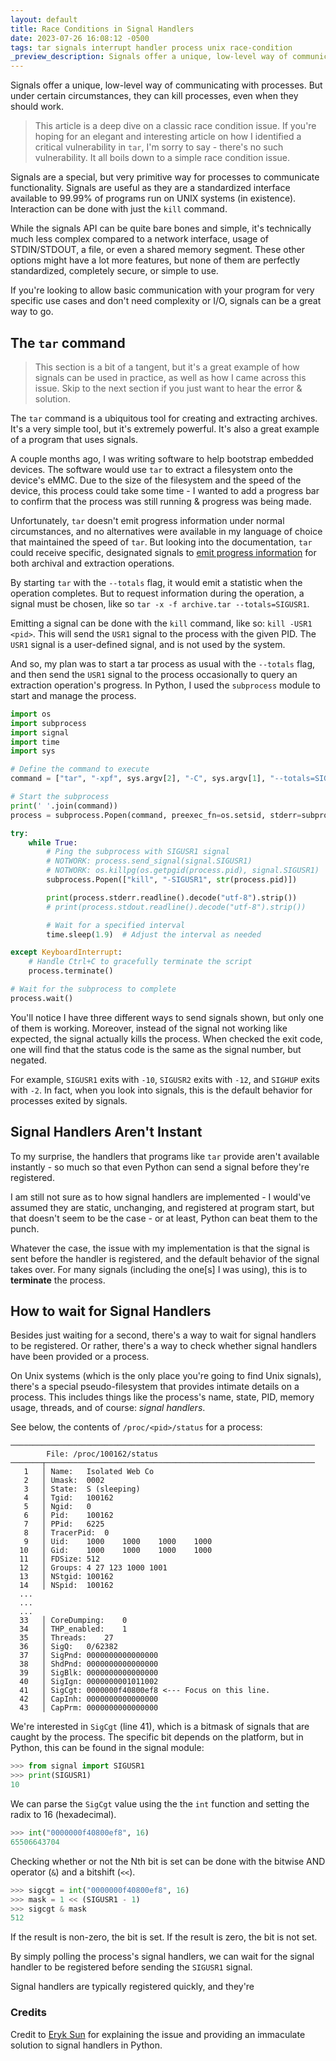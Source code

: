 ```yaml
---
layout: default
title: Race Conditions in Signal Handlers
date: 2023-07-26 16:08:12 -0500
tags: tar signals interrupt handler process unix race-condition
_preview_description: Signals offer a unique, low-level way of communicating with processes. But under certain circumstances, they can kill processes, even when they should work.
---
```


Signals offer a unique, low-level way of communicating with processes. But under certain circumstances, they can kill
processes, even when they should work.

> This article is a deep dive on a classic race condition issue. If you're hoping for an elegant and interesting article
> on how I identified a critical vulnerability in `tar`, I'm sorry to say - there's no such vulnerability.
> It all boils down to a simple race condition issue.

Signals are a special, but very primitive way for processes to communicate functionality. Signals are useful as they are
a standardized interface available to 99.99% of programs run on UNIX systems (in existence). Interaction can be done
with just the `kill` command.

While the signals API can be quite bare bones and simple, it's technically much less complex compared to a network
interface, usage of STDIN/STDOUT, a file, or even a shared memory segment. These other options might have a lot more
features,
but none of them are perfectly standardized, completely secure, or simple to use.

If you're looking to allow basic communication with your program for very specific use cases and don't need complexity
or I/O, signals can be a great way to go.

## The `tar` command

> This section is a bit of a tangent, but it's a great example of how signals can be used in practice, as well
> as how I came across this issue. Skip to the next section if you just want to hear the error & solution.

The `tar` command is a ubiquitous tool for creating and extracting archives. It's a very simple tool, but it's
extremely powerful. It's also a great example of a program that uses signals.

A couple months ago, I was writing software to help bootstrap embedded devices. The software would use `tar` to extract
a filesystem onto the device's eMMC. Due to the size of the filesystem and the speed of the device, this process could
take some time - I wanted to add a progress bar to confirm that the process was still running & progress was being made.

Unfortunately, `tar` doesn't emit progress information under normal circumstances, and no alternatives were available
in my language of choice that maintained the speed of `tar`. But looking into the documentation, `tar` could receive
specific, designated signals to [emit progress information][checking-tar-progress] for both archival and extraction
operations.

By starting `tar` with the `--totals` flag, it would emit a statistic when the operation completes. But to request
information during the operation, a signal must be chosen, like so `tar -x -f archive.tar --totals=SIGUSR1`.

Emitting a signal can be done with the `kill` command, like so: `kill -USR1 <pid>`. This will send the `USR1` signal
to the process with the given PID. The `USR1` signal is a user-defined signal, and is not used by the system.

And so, my plan was to start a tar process as usual with the `--totals` flag, and then send the `USR1` signal to the
process occasionally to query an extraction operation's progress. In Python, I used the `subprocess` module to start
and manage the process.

```python
import os
import subprocess
import signal
import time
import sys

# Define the command to execute
command = ["tar", "-xpf", sys.argv[2], "-C", sys.argv[1], "--totals=SIGUSR1"]

# Start the subprocess
print(' '.join(command))
process = subprocess.Popen(command, preexec_fn=os.setsid, stderr=subprocess.PIPE)

try:
    while True:
        # Ping the subprocess with SIGUSR1 signal
        # NOTWORK: process.send_signal(signal.SIGUSR1)
        # NOTWORK: os.killpg(os.getpgid(process.pid), signal.SIGUSR1)
        subprocess.Popen(["kill", "-SIGUSR1", str(process.pid)])

        print(process.stderr.readline().decode("utf-8").strip())
        # print(process.stdout.readline().decode("utf-8").strip())

        # Wait for a specified interval
        time.sleep(1.9)  # Adjust the interval as needed

except KeyboardInterrupt:
    # Handle Ctrl+C to gracefully terminate the script
    process.terminate()

# Wait for the subprocess to complete
process.wait()
```

You'll notice I have three different ways to send signals shown, but only one of them is working. Moreover, instead
of the signal not working like expected, the signal actually kills the process. When checked the exit code,
one will find that the status code is the same as the signal number, but negated.

For example, `SIGUSR1` exits with `-10`, `SIGUSR2` exits with `-12`, and `SIGHUP` exits with `-2`. In fact,
when you look into signals, this is the default behavior for processes exited by signals.

## Signal Handlers Aren't Instant

To my surprise, the handlers that programs like `tar` provide aren't available instantly - so much so that even Python
can send a signal before they're registered.

I am still not sure as to how signal handlers are implemented - I would've assumed they are static, unchanging, and
registered at program start, but that doesn't seem to be the case - or at least, Python can beat them to the punch.

Whatever the case, the issue with my implementation is that the signal is sent before the handler is registered, and
the default behavior of the signal takes over. For many signals (including the one\[s] I was using), this is to **terminate**
the process.

## How to wait for Signal Handlers

Besides just waiting for a second, there's a way to wait for signal handlers to be registered. Or rather,
there's a way to check whether signal handlers have been provided or a process.

On Unix systems (which is the only place you're going to find Unix signals), there's a special pseudo-filesystem that
provides intimate details on a process. This includes things like the process's name, state, PID, memory usage, threads,
and of course: *signal handlers*.

See below, the contents of `/proc/<pid>/status` for a process:

```
────────────────────────────────────────────────────────────────────
        File: /proc/100162/status
───────┬────────────────────────────────────────────────────────────
   1   │ Name:   Isolated Web Co
   2   │ Umask:  0002
   3   │ State:  S (sleeping)
   4   │ Tgid:   100162
   5   │ Ngid:   0
   6   │ Pid:    100162
   7   │ PPid:   6225
   8   │ TracerPid:  0
   9   │ Uid:    1000    1000    1000    1000
  10   │ Gid:    1000    1000    1000    1000
  11   │ FDSize: 512
  12   │ Groups: 4 27 123 1000 1001
  13   │ NStgid: 100162
  14   │ NSpid:  100162
  ...
  ...
  ...
  33   │ CoreDumping:    0
  34   │ THP_enabled:    1
  35   │ Threads:    27
  36   │ SigQ:   0/62382
  37   │ SigPnd: 0000000000000000
  38   │ ShdPnd: 0000000000000000
  39   │ SigBlk: 0000000000000000
  40   │ SigIgn: 0000000001011002
  41   │ SigCgt: 0000000f40800ef8 <--- Focus on this line.
  42   │ CapInh: 0000000000000000
  43   │ CapPrm: 0000000000000000
```

We're interested in `SigCgt` (line 41), which is a bitmask of signals that are caught by the process. The specific bit depends on the platform, but in Python, this can be found in the signal module:

```python
>>> from signal import SIGUSR1
>>> print(SIGUSR1)
10
```

We can parse the `SigCgt` value using the the `int` function and setting the radix to 16 (hexadecimal).

```python
>>> int("0000000f40800ef8", 16)
65506643704
```

Checking whether or not the Nth bit is set can be done with the bitwise AND operator (`&`) and a bitshift (`<<`).

```python
>>> sigcgt = int("0000000f40800ef8", 16)
>>> mask = 1 << (SIGUSR1 - 1)
>>> sigcgt & mask
512
```

If the result is non-zero, the bit is set. If the result is zero, the bit is not set.

By simply polling the process's signal handlers, we can wait for the signal handler to be registered before sending the `SIGUSR1` signal.

Signal handlers are typically registered quickly, and they're

### Credits

Credit to [Eryk Sun][python-discuss-solution] for explaining the issue and providing an immaculate solution to signal
handlers in Python.

[python-discuss-solution]: https://discuss.python.org/t/os-kill-signals-not-being-received-correctly-alternative-is-kill-sigusr1-command/26913/6
[checking-tar-progress]: https://www.gnu.org/software/tar/manual/html_section/verbose.html
